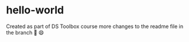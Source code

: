 # hello-world
Created as part of DS Toolbox course
more changes to the readme file in the branch
 :pizza: :smile:
